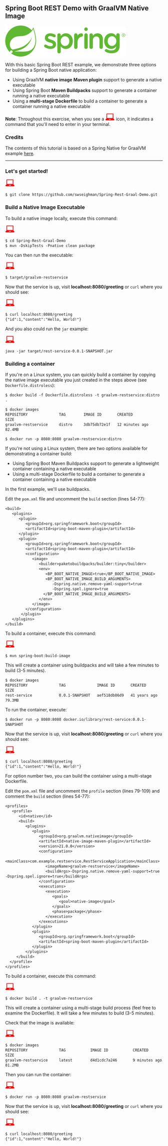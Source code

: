 ## Spring Boot REST Demo with GraalVM Native Image
    

![spring](images/spring.png)

With this basic Spring Boot REST example, we demonstrate three options for building a Spring Boot native application:

* Using GraalVM **native image** **Maven plugin** support to generate a native executable
* Using Spring Boot **Maven Buildpacks** support to generate a container running a native executable
* Using a **multi-stage Dockerfile** to build a container to generate a container running a native executable

**Note**: Throughout this exercise, when you see a ![red computer](images/userinput.png) icon, it indicates a command that you'll need to enter in your terminal. 

### Credits
The contents of this tutorial is based on a Spring Native for GraalVM example [here](https://repo.spring.io/milestone/org/springframework/experimental/spring-graalvm-native-docs/0.8.5/spring-graalvm-native-docs-0.8.5.zip!/reference/index.html#_graalvm).

----

### Let's get started!

![user input](images/userinput.png)

```
$ git clone https://github.com/swseighman/Spring-Rest-Graal-Demo.git
```

### Build a Native Image Executable

To build a native image locally, execute this command:

![user input](images/userinput.png)

```
$ cd Spring-Rest-Graal-Demo
$ mvn -DskipTests -Pnative clean package
```

You can then run the executable:

![user input](images/userinput.png)

```
$ target/graalvm-restservice
```

Now that the service is up, visit **localhost:8080/greeting** or `curl` where you should see:

![user input](images/userinput.png)

```
$ curl localhost:8080/greeting
{"id":1,"content":"Hello, World!"}
```

And you also could run the `jar` example:

![user input](images/userinput.png)

```
java -jar target/rest-service-0.0.1-SNAPSHOT.jar
```


### Building a container

If you're on a Linux system, you can quickly build a container by copying the native image executable you just created in the steps above (see `Dockerfile.distroless`):

```
$ docker build -f Dockerfile.distroless -t graalvm-restservice:distro .
```
```
$ docker images
REPOSITORY              TAG        IMAGE ID       CREATED          SIZE
graalvm-restservice     distro     3db75db72e1f   12 minutes ago   82.4MB
```
```
$ docker run -p 8080:8080 graalvm-restservice:distro
```

If you're not using a Linux system, there are two options available for demonstrating a container build:

* Using Spring Boot Maven Buildpacks support to generate a lightweight container containing a native executable
* Using a multi-stage Dockerfile to build a container to generate a container containing a native executable

In the first example, we'll use buildpacks.

Edit the `pom.xml` file and uncomment the `build` section (lines 54-77):

```
<build>
   <plugins>
      <plugin>
         <groupId>org.springframework.boot</groupId>
         <artifactId>spring-boot-maven-plugin</artifactId>
      </plugin>
      <plugin>
         <groupId>org.springframework.boot</groupId>
         <artifactId>spring-boot-maven-plugin</artifactId>
         <configuration>
            <image>
               <builder>paketobuildpacks/builder:tiny</builder>
               <env>
                  <BP_BOOT_NATIVE_IMAGE>true</BP_BOOT_NATIVE_IMAGE>
                  <BP_BOOT_NATIVE_IMAGE_BUILD_ARGUMENTS>
                     -Dspring.native.remove-yaml-support=true
                     -Dspring.spel.ignore=true
                 </BP_BOOT_NATIVE_IMAGE_BUILD_ARGUMENTS>
               </env>
            </image>
         </configuration>
       </plugin>
   </plugins>
</build>
```

To build a container, execute this command:

![user input](images/userinput.png)

```
$ mvn spring-boot:build-image
```

This will create a container using buildpacks and will take a few minutes to build (3-5 minutes).

```
$ docker images
REPOSITORY              TAG              IMAGE ID       CREATED         SIZE
rest-service            0.0.1-SNAPSHOT   aef518db86d9   41 years ago    79.3MB
```
To run the container, execute:

```
$ docker run -p 8080:8080 docker.io/library/rest-service:0.0.1-SNAPSHOT
```
Now that the service is up, visit **localhost:8080/greeting** or `curl` where you should see:

![user input](images/userinput.png)

```
$ curl localhost:8080/greeting
{"id":1,"content":"Hello, World!"}
```

For option number two, you can build the container using a multi-stage Dockerfile.

Edit the `pom.xml` file and uncomment the `profile` section (lines 79-109) and comment the `build` section (lines 54-77):

```
<profiles>
   <profile>
      <id>native</id>
      <build>
         <plugins>
            <plugin>
               <groupId>org.graalvm.nativeimage</groupId>
               <artifactId>native-image-maven-plugin</artifactId>
               <version>21.0.0</version>
               <configuration>
                  <mainClass>com.example.restservice.RestServiceApplication</mainClass>
                  <imageName>graalvm-restservice</imageName>
                  <buildArgs>-Dspring.native.remove-yaml-support=true -Dspring.spel.ignore=true</buildArgs>
               </configuration>
               <executions>
                  <execution>
                     <goals>
                        <goal>native-image</goal>
                     </goals>
                     <phase>package</phase>
                  </execution>
               </executions>
            </plugin>
            <plugin>
               <groupId>org.springframework.boot</groupId>
               <artifactId>spring-boot-maven-plugin</artifactId>
            </plugin>
         </plugins>
     </build>
  </profile>
</profiles>
```

To build a container, execute this command:

![user input](images/userinput.png)

```
$ docker build . -t graalvm-restservice
```

This will create a container using a multi-stage build process (feel free to examine the Dockerfile).  It will take a few minutes to build (3-5 minutes).

Check that the image is available:

![user input](images/userinput.png)

```
$ docker images
REPOSITORY              TAG           IMAGE ID           CREATED          SIZE
graalvm-restservice     latest        d4d1cdc7a246       9 minutes ago    81.2MB
```

Then you can run the container:

![user input](images/userinput.png)

```
$ docker run -p 8080:8080 graalvm-restservice
```

Now that the service is up, visit **localhost:8080/greeting** or `curl` where you should see:

![user input](images/userinput.png)

```
$ curl localhost:8080/greeting
{"id":1,"content":"Hello, World!"}
```

